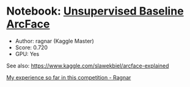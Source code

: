 
# Notebook: [Unsupervised Baseline ArcFace](https://www.kaggle.com/ragnar123/unsupervised-baseline-arcface/)

- Author: ragnar (Kaggle Master)
- Score: 0.720
- GPU: Yes

See also: https://www.kaggle.com/slawekbiel/arcface-explained

[My experience so far in this competition - Ragnar](https://www.kaggle.com/c/shopee-product-matching/discussion/228794)
